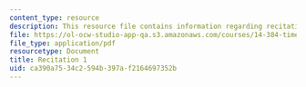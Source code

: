 ```yaml
---
content_type: resource
description: This resource file contains information regarding recitation 1.
file: https://ol-ocw-studio-app-qa.s3.amazonaws.com/courses/14-384-time-series-analysis-fall-2013/ca390a7534c2594b397af2164697352b_MIT14_384F13_rec1.pdf
file_type: application/pdf
resourcetype: Document
title: Recitation 1
uid: ca390a75-34c2-594b-397a-f2164697352b
---
```

